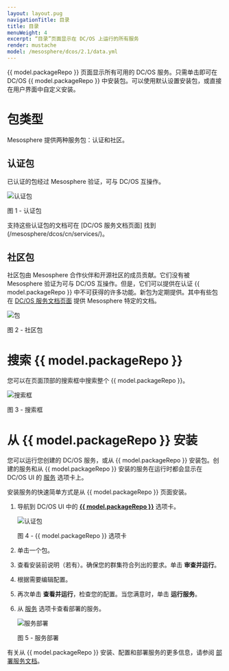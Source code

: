 ```yaml
---
layout: layout.pug
navigationTitle: 目录
title: 目录
menuWeight: 4
excerpt: “目录”页面显示在 DC/OS 上运行的所有服务
render: mustache
model: /mesosphere/dcos/2.1/data.yml
---
```


{{ model.packageRepo }} 页面显示所有可用的 DC/OS 服务。只需单击即可在 DC/OS {{ model.packageRepo }} 中安装包。可以使用默认设置安装包，或直接在用户界面中自定义安装。

# 包类型

Mesosphere 提供两种服务包：认证和社区。

## 认证包

已认证的包经过 Mesosphere 验证，可与 DC/OS 互操作。

![认证包](/mesosphere/dcos/cn/2.1/img/GUI-Catalog-Certified-Services-1_14.png)

图 1 - 认证包


支持这些认证包的文档可在 [DC/OS 服务文档页面] 找到(/mesosphere/dcos/cn/services/)。

## 社区包

社区包由 Mesosphere 合作伙伴和开源社区的成员贡献。它们没有被 Mesosphere 验证为可与 DC/OS 互操作。但是，它们可以提供在认证 {{ model.packageRepo }} 中不可获得的许多功能。新包为定期提供。其中有些包在 [DC/OS 服务文档页面](/mesosphere/dcos/cn/services/) 提供 Mesosphere 特定的文档。

![包](/mesosphere/dcos/cn/2.1/img/GUI-Catalog-Community-Packages-1_14.png)

图 2 - 社区包

# 搜索 {{ model.packageRepo }}

您可以在页面顶部的搜索框中搜索整个 {{ model.packageRepo }}。

![搜索框](/mesosphere/dcos/cn/2.1/img/GUI-Catalog-Search-1_14.png)

图 3 - 搜索框

# 从 {{ model.packageRepo }} 安装

您可以运行您创建的 DC/OS 服务，或从 {{ model.packageRepo }} 安装包。创建的服务和从 {{ model.packageRepo }} 安装的服务在运行时都会显示在 DC/OS UI 的 [服务](/mesosphere/dcos/cn/2.1/gui/services/) 选项卡上。

安装服务的快速简单方式是从 {{ model.packageRepo }} 页面安装。

1. 导航到 DC/OS UI 中的 [**{{ model.packageRepo }}**](/mesosphere/dcos/cn/2.1/gui/catalog/) 选项卡。

    ![认证包](/mesosphere/dcos/cn/2.1/img/GUI-Catalog-Certified-Services-1_14.png)

    图 4 - {{ model.packageRepo }} 选项卡

1. 单击一个包。
    
1. 查看安装前说明（若有）。确保您的群集符合列出的要求。单击 **审查并运行**。
    
1. 根据需要编辑配置。

1. 再次单击 **查看并运行**，检查您的配置。当您满意时，单击 **运行服务**。

1. 从 [服务](/mesosphere/dcos/cn/2.1/gui/services/) 选项卡查看部署的服务。

    ![服务部署](/mesosphere/dcos/cn/2.1/img/GUI-Services-Running_Services_View-1_12.png)

    图 5 - 服务部署

有关从 {{ model.packageRepo }} 安装、配置和部署服务的更多信息，请参阅 [部署服务文档](/mesosphere/dcos/cn/2.1/deploying-services/#dcos-services)。

